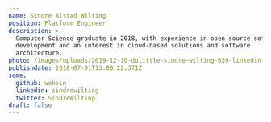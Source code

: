 ```yaml
---
name: Sindre Alstad Wilting
position: Platform Engineer
description: >-
  Computer Science graduate in 2018, with experience in open source software
  development and an interest in cloud-based solutions and software
  architecture.
photo: /images/uploads/2019-12-10-dolittle-sindre-wilting-039-linkedin.jpg
publishdate: 2018-07-01T13:00:22.371Z
some:
  github: woksin
  linkedin: sindrewilting
  twitter: SindreWilting
draft: false
---
```


